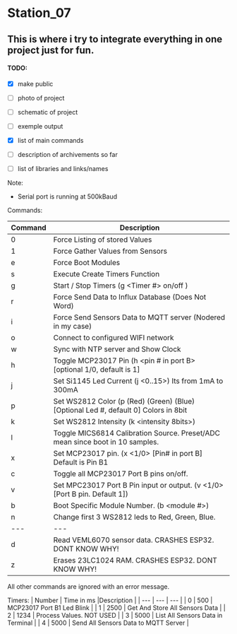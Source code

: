 # Station_07

## This is where i try to integrate everything in one project just for fun.

#### TODO:
- [X] make public
- [ ] photo of project
- [ ] schematic of project
- [ ] exemple output
- [X] list of main commands
- [ ] description of archivements so far
- [ ] list of libraries and links/names


Note:
- Serial port is running at 500kBaud

Commands:

| Command | Description |
| --- | --- |
| 0 | Force Listing of stored Values |
| 1 | Force Gather Values from Sensors |
| e | Force Boot Modules |
| s | Execute Create Timers Function |
| g | Start / Stop Timers (g <Timer #> on/off )|
| r | Force Send Data to Influx Database (Does Not Word) |
| i | Force Send Sensors Data to MQTT server (Nodered in my case) |
| o | Connect to configured WIFI network |
| w | Sync with NTP server and Show Clock |
| h | Toggle MCP23017 Pin (h <pin # in port B> [optional 1/0, default is 1] |
| j | Set Si1145 Led Current (j <0..15>) Its from 1mA to 300mA |
| p | Set WS2812 Color (p (Red) (Green) (Blue) [Optional Led #, default 0] Colors in 8bit |
| k | Set WS2812 Intensity (k <intensity 8bits>) |
| l | Toggle MICS6814 Calibration Source. Preset/ADC mean since boot in 10 samples. |
| x | Set MCP23017 pin. (x <1/0> [Pin# in port B] Default is Pin B1 |
| c | Toggle all MCP23017 Port B pins on/off. |
| v | Set MPC23017 Port B Pin input or output. (v <1/0> [Port B pin. Default 1]) |
| b | Boot Specific Module Number. (b <module #>) |
| n | Change first 3 WS2812 leds to Red, Green, Blue. |
| --- | --- |
| d | Read VEML6070 sensor data. CRASHES ESP32. DONT KNOW WHY! |
| z | Erases 23LC1024 RAM. CRASHES ESP32. DONT KNOW WHY! |

All other commands are ignored with an error message.

Timers:
| Number | Time in ms |Description |
| --- | --- | --- |
| 0 | 500 | MCP23017 Port B1 Led Blink |
| 1 | 2500 | Get And Store All Sensors Data |
| 2 | 1234 | Process Values. NOT USED |
| 3 | 5000 | List All Sensors Data in Terminal |
| 4 | 5000 | Send All Sensors Data to MQTT Server |




